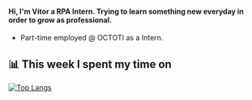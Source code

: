 
#### Hi, I'm Vitor a RPA Intern. Trying to learn something new everyday in order to grow as professional.

* Part-time employed @ OCTOTI as a Intern.

📊 This week I spent my time on
---
[![Top Langs](https://github-readme-stats.vercel.app/api/top-langs/?username=kweripx&layout=compact&theme=tokyonight)](https://github.com/kweripx/github-readme-stats)




